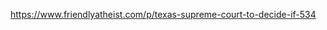 [<span class="invisible">https://www.</span><span class="ellipsis">friendlyatheist.com/p/texas-su</span><span class="invisible">preme-court-to-decide-if-534</span>](https://www.friendlyatheist.com/p/texas-supreme-court-to-decide-if-534)